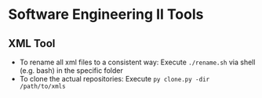 # Software Engineering II Tools

## XML Tool
- To rename all xml files to a consistent way: Execute ``./rename.sh`` via shell (e.g. bash) in the specific folder
- To clone the actual repositories: Execute ``py clone.py -dir /path/to/xmls``